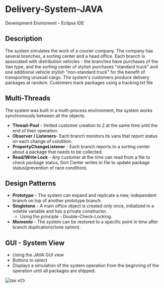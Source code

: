# Delivery-System-JAVA
Development Enviroment - Eclipse IDE

## Description
The system simulates the work of a courier company. The company has several branches, 
a sorting center and a head office. Each branch is associated with distribution 
vehicles - the branches have purchases of the Van type,
and the sorting center of stylish purchases "standard truck" and one additional
vehicle stylish "non-standard truck" for the benefit of transporting unusual cargo.
The system's customers produce delivery packages at random. 
Customers track packages using a tracking.txt file

## Multi-Threads
The system was built in a multi-process environment, the system works synchronously between all the objects.
* __Thread-Pool__ - limited customer creation to 2 at the same time until the end of their operation.
* __Observer / Listeners__- Each branch monitors its vans that report status on each change of condition.
* __PropertyChangeListener__ - Each branch reports to a sorting center about a package that needs to be collected.
* __Read/Write Lock__ - Any customer at the time can read from a file to check package status,
Sort Center writes to file to update package status(prevention of race condition).

## Design Patterns
* __Prototype__ - The system can expand and replicate a new, independent branch on top of another prototype branch.
* __Singletone__ - A main office object is created only once, initialized in a voletile variable and has a private constructor.
  * Using the principle - Double-Check-Locking.
* __Memento__ - The system can be restored to a specific point in time after branch duplication(clone option).

## GUI - System View
* Using the JAVA GUI view
* Buttons to select
* Displays a simulation of the system operation from the beginning of the operation until all packages are shipped.


![ללא שם](https://user-images.githubusercontent.com/68163421/124388161-48657a00-dcea-11eb-8277-7d2235a52fab.png)
